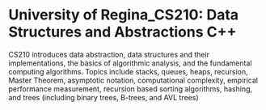# University of Regina_CS210: Data Structures and Abstractions C++

CS210 introduces  data abstraction, data structures and their implementations, the basics of algorithmic analysis, and the fundamental computing algorithms. Topics include stacks, queues, heaps, recursion, Master Theorem, asymptotic notation, computational complexity, empirical performance measurement, recursion based sorting algorithms, hashing, and trees (including binary trees, B-trees, and AVL trees)
